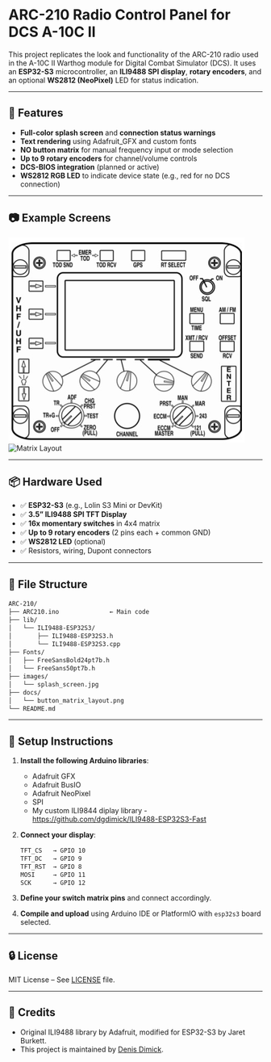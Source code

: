 # ARC-210 Radio Control Panel for DCS A-10C II

This project replicates the look and functionality of the ARC-210 radio used in the A-10C II Warthog module for Digital Combat Simulator (DCS). It uses an **ESP32-S3** microcontroller, an **ILI9488 SPI display**, **rotary encoders**, and an optional **WS2812 (NeoPixel)** LED for status indication.

---

## 🧹 Features

* **Full-color splash screen** and **connection status warnings**
* **Text rendering** using Adafruit\_GFX and custom fonts
* **NO button matrix** for manual frequency input or mode selection
* **Up to 9 rotary encoders** for channel/volume controls
* **DCS-BIOS integration** (planned or active)
* **WS2812 RGB LED** to indicate device state (e.g., red for no DCS connection)

---

## 📷 Example Screens

![Splash Screen](images/splash_screen.jpg)
![Matrix Layout](docs/button_matrix_layout.png)

---

## 📦 Hardware Used

* ✅ **ESP32-S3** (e.g., Lolin S3 Mini or DevKit)
* ✅ **3.5” ILI9488 SPI TFT Display**
* ✅ **16x momentary switches** in 4x4 matrix
* ✅ **Up to 9 rotary encoders** (2 pins each + common GND)
* ✅ **WS2812 LED** (optional)
* ✅ Resistors, wiring, Dupont connectors

---

## 📁 File Structure

```
ARC-210/
├── ARC210.ino              ← Main code
├── lib/
│   └── ILI9488-ESP32S3/
│       ├── ILI9488-ESP32S3.h
│       └── ILI9488-ESP32S3.cpp
├── Fonts/
│   ├── FreeSansBold24pt7b.h
│   └── FreeSans50pt7b.h
├── images/
│   └── splash_screen.jpg
├── docs/
│   └── button_matrix_layout.png
└── README.md
```

---

## 🔧 Setup Instructions

1. **Install the following Arduino libraries**:

   * Adafruit GFX
   * Adafruit BusIO
   * Adafruit NeoPixel
   * SPI
   * My custom ILI9844 diplay library - https://github.com/dgdimick/ILI9488-ESP32S3-Fast

2. **Connect your display**:

   ```
   TFT_CS   → GPIO 10
   TFT_DC   → GPIO 9
   TFT_RST  → GPIO 8
   MOSI     → GPIO 11
   SCK      → GPIO 12
   ```

3. **Define your switch matrix pins** and connect accordingly.

4. **Compile and upload** using Arduino IDE or PlatformIO with `esp32s3` board selected.

---

## 🔒 License

MIT License – See [LICENSE](LICENSE) file.

---

## 🙏 Credits

* Original ILI9488 library by Adafruit, modified for ESP32-S3 by Jaret Burkett.
* This project is maintained by [Denis Dimick](mailto:dgdimick@gmail.com).
